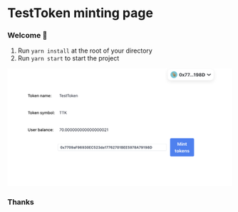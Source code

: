 # TestToken minting page

### **Welcome 👋**

1. Run `yarn install` at the root of your directory
2. Run `yarn start` to start the project

![screenshot](./screenshot.png)

### Thanks
